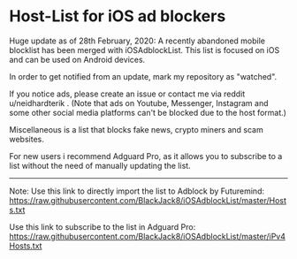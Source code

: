 # Host-List for iOS ad blockers
Huge update as of 28th February, 2020: A recently abandoned mobile blocklist has been merged with iOSAdblockList.
This list is focused on iOS and can be used on Android devices.

In order to get notified from an update, mark my repository as "watched".

If you notice ads, please create an issue or contact me via reddit u/neidhardterik . (Note that ads on Youtube, Messenger, Instagram and some other social media platforms can't be blocked due to the host format.)

Miscellaneous is a list that blocks fake news, crypto miners and scam websites.

For new users i recommend Adguard Pro, as it allows you to subscribe to a list without the need of manually updating the list.

___________________________________________________________________________________________________________________________________

Note:
Use this link to directly import the list to Adblock by Futuremind: 
https://raw.githubusercontent.com/BlackJack8/iOSAdblockList/master/Hosts.txt

Use this link to subscribe to the list in Adguard Pro:
https://raw.githubusercontent.com/BlackJack8/iOSAdblockList/master/iPv4Hosts.txt
